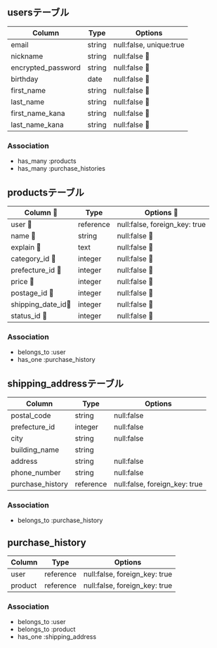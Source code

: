 ## usersテーブル

| Column              | Type         | Options                  |
| ---------------     | ------------ | ------------------------ |
| email               | string       | null:false, unique:true  |
| nickname            | string       | null:false              |
| encrypted_password  | string       | null:false              |
| birthday            | date         | null:false              |
| first_name          | string       | null:false              |
| last_name           | string       | null:false              |
| first_name_kana     | string       | null:false              |
| last_name_kana      | string       | null:false              |

### Association
- has_many :products
- has_many :purchase_histories


## productsテーブル

| Column           | Type         | Options                       |
| ----------------- | ------------ | ------------------------------ |
| user             | reference    | null:false, foreign_key: true  |
| name             | string       | null:false                    |
| explain          | text         | null:false                    |
| category_id      | integer      | null:false                    |
| prefecture_id    | integer      | null:false                    |
| price            | integer      | null:false                    |
| postage_id       | integer      | null:false                    |
| shipping_date_id | integer      | null:false                    |
| status_id        | integer      | null:false                    |

### Association

- belongs_to :user
- has_one :purchase_history


## shipping_addressテーブル

| Column            | Type         | Options                       |
| ----------------- | ------------ | ----------------------------- |
| postal_code       | string       | null:false                    |
| prefecture_id     | integer      | null:false                    |
| city              | string       | null:false                    |
| building_name     | string       |                               |
| address           | string       | null:false                    |
| phone_number      | string       | null:false                    |
| purchase_history  | reference    | null:false, foreign_key: true |

### Association

- belongs_to :purchase_history

## purchase_history

| Column          | Type         | Options                       |
| --------------- | ------------ | ----------------------------- |
| user            | reference    | null:false, foreign_key: true |
| product         | reference    | null:false, foreign_key: true |

### Association

- belongs_to :user
- belongs_to :product
- has_one :shipping_address